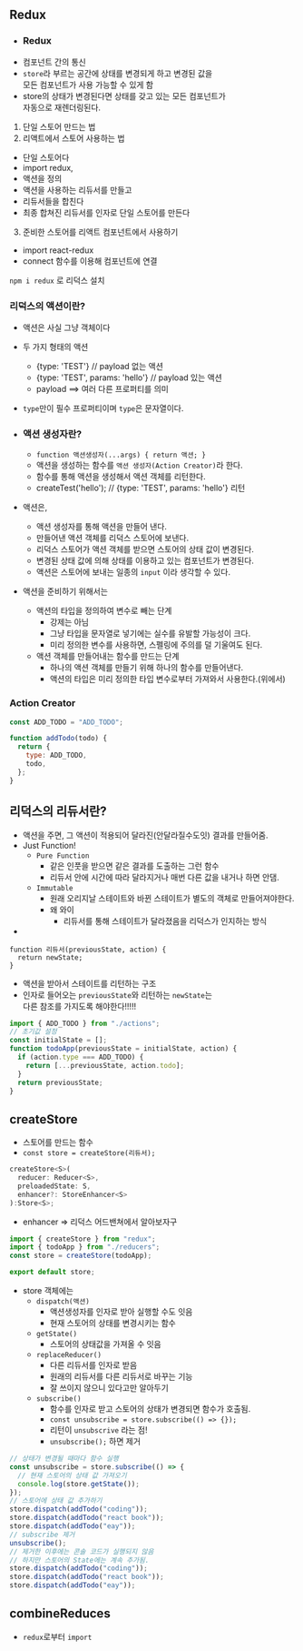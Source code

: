 ## Redux

- ### Redux
- 컴포넌트 간의 통신
- `store`라 부르는 공간에 상태를 변경되게 하고 변경된 값을  
  모든 컴포넌트가 사용 가능할 수 있게 함
- store의 상태가 변경된다면 상태를 갖고 있는 모든 컴포넌트가  
  자동으로 재렌더링된다.

1. 단일 스토어 만드는 법
2. 리액트에서 스토어 사용하는 법

- 단일 스토어다
- import redux,
- 액션을 정의
- 액션을 사용하는 리듀서를 만들고
- 리듀서들을 합친다
- 최종 합쳐진 리듀서를 인자로 단일 스토어를 만든다

3. 준비한 스토어를 리액트 컴포넌트에서 사용하기

- import react-redux
- connect 함수를 이용해 컴포넌트에 연결

`npm i redux` 로 리덕스 설치

### 리덕스의 액션이란?

- 액션은 사실 그냥 객체이다
- 두 가지 형태의 액션
  - {type: 'TEST'} // payload 없는 액션
  - {type: 'TEST', params: 'hello'} // payload 있는 액션
  - payload ==> 여러 다른 프로퍼티를 의미
- `type`만이 필수 프로퍼티이며 `type`은 문자열이다.
- ### 액션 생성자란?

  - `function 액션생성자(...args) { return 액션; }`
  - 액션을 생성하는 함수를 `액션 생성자(Action Creator)`라 한다.
  - 함수를 통해 액션을 생성해서 액션 객체를 리턴한다.
  - createTest('hello'); // {type: 'TEST', params: 'hello'} 리턴

- 액션은,

  - 액션 생성자를 통해 액션을 만들어 낸다.
  - 만들어낸 액션 객체를 리덕스 스토어에 보낸다.
  - 리덕스 스토어가 액션 객체를 받으면 스토어의 상태 값이 변경된다.
  - 변경된 상태 값에 의해 상태를 이용하고 있는 컴포넌트가 변경된다.
  - 액션은 스토어에 보내는 일종의 `input` 이라 생각할 수 있다.

- 액션을 준비하기 위해서는
  - 액션의 타입을 정의하여 변수로 빼는 단계
    - 강제는 아님
    - 그냥 타입을 문자열로 넣기에는 실수를 유발할 가능성이 크다.
    - 미리 정의한 변수를 사용하면, 스펠링에 주의를 덜 기울여도 된다.
  - 액션 객체를 만들어내는 함수를 만드는 단계
    - 하나의 액션 객체를 만들기 위해 하나의 함수를 만들어낸다.
    - 액션의 타입은 미리 정의한 타입 변수로부터 가져와서 사용한다.(위에서)

### Action Creator

```js
const ADD_TODO = "ADD_TODO";

function addTodo(todo) {
  return {
    type: ADD_TODO,
    todo,
  };
}
```

## 리덕스의 리듀서란?

- 액션을 주면, 그 액션이 적용되어 달라진(안달라질수도잇) 결과를 만들어줌.
- Just Function!
  - `Pure Function`
    - 같은 인풋을 받으면 같은 결과를 도출하는 그런 함수
    - 리듀서 안에 시간에 따라 달라지거나 매번 다른 값을 내거나 하면 안댐.
  - `Immutable`
    - 원래 오리지날 스테이트와 바뀐 스테이트가 별도의 객체로 만들어져야한다.
    - 왜 와이
      - 리듀서를 통해 스테이트가 달라졌음을 리덕스가 인지하는 방식
-

```
function 리듀서(previousState, action) {
  return newState;
}
```

- 액션을 받아서 스테이트를 리턴하는 구조
- 인자로 들어오는 `previousState`와 리턴하는 `newState`는  
  다른 참조를 가지도록 해야한다!!!!!

```js
import { ADD_TODO } from "./actions";
// 초기값 설정
const initialState = [];
function todoApp(previousState = initialState, action) {
  if (action.type === ADD_TODO) {
    return [...previousState, action.todo];
  }
  return previousState;
}
```

## createStore

- 스토어를 만드는 함수
- `const store = createStore(리듀서);`

```js
createStore<S>(
  reducer: Reducer<S>,
  preloadedState: S,
  enhancer?: StoreEnhancer<S>
):Store<S>;
```

- enhancer => 리덕스 어드밴쳐에서 알아보자구

```js
import { createStore } from "redux";
import { todoApp } from "./reducers";
const store = createStore(todoApp);

export default store;
```

- store 객체에는
  - `dispatch(액션)`
    - 액션생성자를 인자로 받아 실행할 수도 잇음
    - 현재 스토어의 상태를 변경시키는 함수
  - `getState()`
    - 스토어의 상태값을 가져올 수 잇음
  - `replaceReducer()`
    - 다른 리듀서를 인자로 받음
    - 원래의 리듀서를 다른 리듀서로 바꾸는 기능
    - 잘 쓰이지 않으니 있다고만 알아두기
  - `subscribe()`
    - 함수를 인자로 받고 스토어의 상태가 변경되면 함수가 호출됨.
    - `const unsubscribe = store.subscribe(() => {});`
    - 리턴이 `unsubscrive` 라는 점!
    - `unsubscribe();` 하면 제거

```js
// 상태가 변경될 때마다 함수 실행
const unsubscribe = store.subscribe(() => {
  // 현재 스토어의 상태 값 가져오기
  console.log(store.getState());
});
// 스토어에 상태 값 추가하기
store.dispatch(addTodo("coding"));
store.dispatch(addTodo("react book"));
store.dispatch(addTodo("eay"));
// subscribe 제거
unsubscribe();
// 제거한 이후에는 콘솔 코드가 실행되지 않음
// 하지만 스토어의 State에는 계속 추가됨.
store.dispatch(addTodo("coding"));
store.dispatch(addTodo("react book"));
store.dispatch(addTodo("eay"));
```

## combineReduces

- `redux`로부터 `import`
